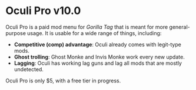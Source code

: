 # Oculi Pro v10.0
Oculi Pro is a paid mod menu for *Gorilla Tag* that is meant for more general-purpose usage. It is usable for a wide range of things, including:

- **Competitive (comp) advantage**: Oculi already comes with legit-type mods.
- **Ghost trolling**: Ghost Monke and Invis Monke work every new update.
- **Lagging**: Oculi has working lag guns and lag all mods that are mostly undetected.

Oculi Pro is only $5, with a free tier in progress.
